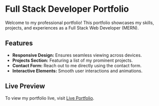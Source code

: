 # Full Stack Developer Portfolio

Welcome to my professional portfolio! This portfolio showcases my skills, projects, and experiences as a Full Stack Web Developer (MERN).

## Features

- **Responsive Design:** Ensures seamless viewing across devices.
- **Projects Section:** Featuring a list of my prominent projects.
- **Contact Form:** Reach out to me directly using the contact form.
- **Interactive Elements:** Smooth user interactions and animations.

## Live Preview

To view my portfolio live, visit [Live Portfolio](https://aswanthkumarp.github.io/dev-portfolio/).

